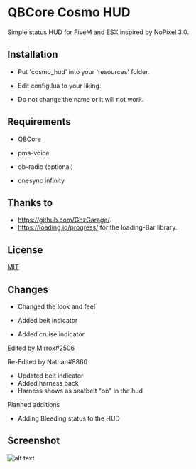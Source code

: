 # QBCore Cosmo HUD

Simple status HUD for FiveM and ESX inspired by NoPixel 3.0.

## Installation

- Put 'cosmo_hud' into your 'resources' folder.

- Edit config.lua to your liking.

- Do not change the name or it will not work.

## Requirements

- QBCore

- pma-voice

- qb-radio (optional)

- onesync infinity

## Thanks to
- https://github.com/GhzGarage/.
- https://loading.io/progress/ for the loading-Bar library.

## License
[MIT](https://choosealicense.com/licenses/mit/)

## Changes

- Changed the look and feel

- Added belt indicator

- Added cruise indicator

Edited by Mirrox#2506

Re-Edited by Nathan#8860

- Updated belt indicator
- Added harness back
- Harness shows as seatbelt "on" in the hud

Planned additions
- Adding Bleeding status to the HUD

## Screenshot
![alt text](https://i.imgur.com/9C2hWgl.png)
